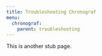 ```yaml
---
title: Troubleshooting Chronograf
menu:
  chronograf:
    parent: troubleshooting
---
```


This is another stub page.
